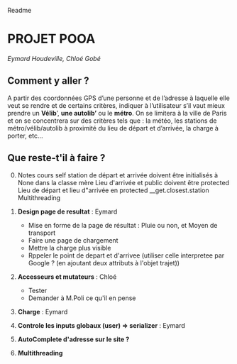 Readme

# PROJET POOA
<i>Eymard Houdeville, Chloé Gobé</i>

## Comment y aller ?
A partir des coordonnées GPS d’une personne et de l’adresse à laquelle elle veut se rendre et de certains critères,
indiquer à l’utilisateur s’il vaut mieux prendre un <b>Vélib</b>’, <b>une autolib’</b> ou le <b>métro</b>.
On se limitera à la ville de Paris et on se concentrera sur des critères tels que : la météo,
les stations de métro/vélib/autolib à proximité du lieu de départ et d’arrivée, la charge à porter, etc…

## Que reste-t'il à faire ?

0. Notes cours
self station de départ et arrivée doivent être initialisés à None dans la classe mère
Lieu d'arrivée et public doivent être protected
Lieu de départ et lieu d"arrivée en protected
__get.closest.station
Multithreading

1. **Design page de resultat** : Eymard
	- Mise en forme de la page de résultat : Pluie ou non, et Moyen de transport
	- Faire une page de chargement
	- Mettre la charge plus visible
	- Rppeler le point de depart et d'arrivee (utiliser celle interpretee par Google ? (en ajoutant deux attributs à l'objet trajet))

2. **Accesseurs et mutateurs** : Chloé
    - Tester
    - Demander à M.Poli ce qu'il en pense

3. **Charge** : Eymard
4. **Controle les inputs globaux (user) => serializer** : Eymard
5. **AutoComplete d'adresse sur le site ?**
6. **Multithreading**
